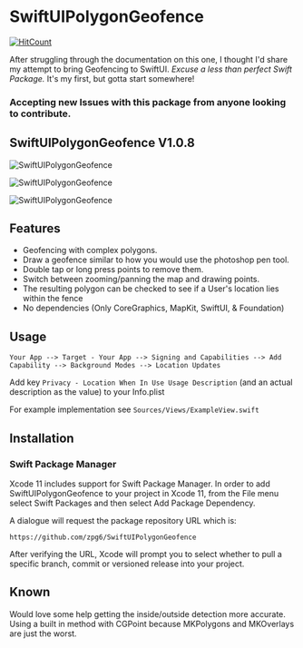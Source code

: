 # SwiftUIPolygonGeofence

[![HitCount](http://hits.dwyl.com/zpg6/SwiftUIPolygonGeofence.svg)](http://hits.dwyl.com/zpg6/SwiftUIPolygonGeofence)

After struggling through the documentation on this one, I thought I'd share my attempt to bring Geofencing to SwiftUI.
*Excuse a less than perfect Swift Package.* It's my first, but gotta start somewhere!

### Accepting new Issues with this package from anyone looking to contribute.


SwiftUIPolygonGeofence V1.0.8
----------

![SwiftUIPolygonGeofence](https://raw.githubusercontent.com/zpg6/SwiftUIPolygonGeofence/master/src/screen1-mockup.png)

![SwiftUIPolygonGeofence](https://raw.githubusercontent.com/zpg6/SwiftUIPolygonGeofence/master/src/screen2-mockup.png)

![SwiftUIPolygonGeofence](https://raw.githubusercontent.com/zpg6/SwiftUIPolygonGeofence/master/src/screen3-mockup.png)



Features
----------
- Geofencing with complex polygons.
- Draw a geofence similar to how you would use the photoshop pen tool.
- Double tap or long press points to remove them.
- Switch between zooming/panning the map and drawing points.
- The resulting polygon can be checked to see if a User's location lies within the fence
- No dependencies (Only CoreGraphics, MapKit, SwiftUI, & Foundation)


Usage
----------

```Your App --> Target - Your App --> Signing and Capabilities --> Add Capability --> Background Modes --> Location Updates```

Add key ```Privacy - Location When In Use Usage Description``` (and an actual description as the value) to your Info.plist


For example implementation see ```Sources/Views/ExampleView.swift```


Installation
----------

### Swift Package Manager

Xcode 11 includes support for Swift Package Manager. In order to add SwiftUIPolygonGeofence to your project in Xcode 11, from the File menu select Swift Packages and then select Add Package Dependency.

A dialogue will request the package repository URL which is:

```
https://github.com/zpg6/SwiftUIPolygonGeofence
```

After verifying the URL, Xcode will prompt you to select whether to pull a specific branch, commit or versioned release into your project.



Known
----------

Would love some help getting the inside/outside detection more accurate. 
Using a built in method with CGPoint because MKPolygons and MKOverlays are just the worst. 

